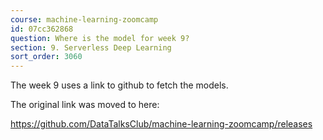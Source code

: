 ```yaml
---
course: machine-learning-zoomcamp
id: 07cc362868
question: Where is the model for week 9?
section: 9. Serverless Deep Learning
sort_order: 3060
---
```


The week 9 uses a link to github to fetch the models.

The original link was moved to here:

https://github.com/DataTalksClub/machine-learning-zoomcamp/releases


